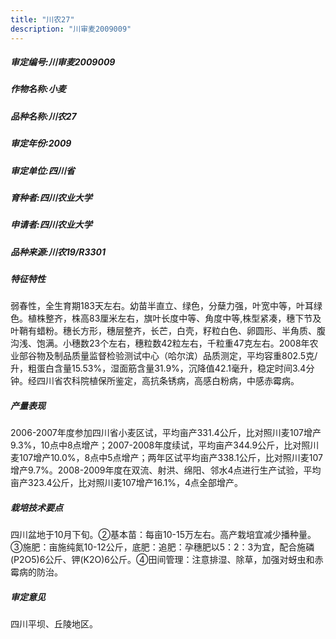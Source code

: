 ```yaml
---
title: "川农27"
description: "川审麦2009009"
---
```

##### 审定编号:川审麦2009009

##### 作物名称:小麦

##### 品种名称:川农27

##### 审定年份:2009

##### 审定单位:四川省

##### 育种者:四川农业大学

##### 申请者:四川农业大学

##### 品种来源:川农19/R3301

##### 特征特性
弱春性，全生育期183天左右。幼苗半直立、绿色，分蘖力强，叶宽中等，叶耳绿色。植株整齐，株高83厘米左右，旗叶长度中等、角度中等,株型紧凑，穗下节及叶鞘有蜡粉。穗长方形，穗层整齐，长芒，白壳，籽粒白色、卵圆形、半角质、腹沟浅、饱满。小穗数23个左右，穗粒数42粒左右，千粒重47克左右。2008年农业部谷物及制品质量监督检验测试中心（哈尔滨）品质测定，平均容重802.5克/升，粗蛋白含量15.53%，湿面筋含量31.9%，沉降值42.1毫升，稳定时间3.4分钟。经四川省农科院植保所鉴定，高抗条锈病，高感白粉病，中感赤霉病。

##### 产量表现
2006-2007年度参加四川省小麦区试，平均亩产331.4公斤，比对照川麦107增产9.3%，10点中8点增产；2007-2008年度续试，平均亩产344.9公斤，比对照川麦107增产10.0%，8点中5点增产；两年区试平均亩产338.1公斤，比对照川麦107增产9.7%。2008-2009年度在双流、射洪、绵阳、邻水4点进行生产试验，平均亩产323.4公斤，比对照川麦107增产16.1%，4点全部增产。

##### 栽培技术要点
四川盆地于10月下旬。②基本苗：每亩10-15万左右。高产栽培宜减少播种量。③施肥：亩施纯氮10-12公斤，底肥：追肥：孕穗肥以5：2：3为宜，配合施磷(P2O5)6公斤、钾(K2O)6公斤。④田间管理：注意排湿、除草，加强对蚜虫和赤霉病的防治。

##### 审定意见
四川平坝、丘陵地区。
